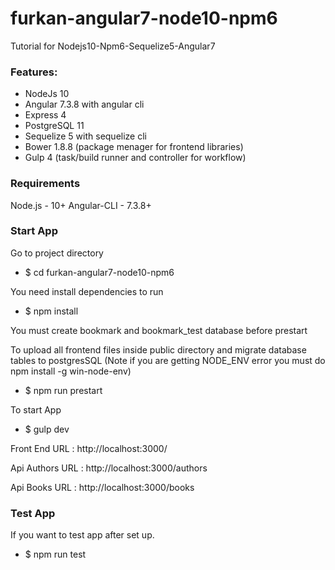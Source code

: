 # furkan-angular7-node10-npm6
Tutorial for Nodejs10-Npm6-Sequelize5-Angular7

### Features: ###
- NodeJs 10
- Angular 7.3.8 with angular cli
- Express 4
- PostgreSQL 11
- Sequelize 5 with sequelize cli
- Bower 1.8.8 (package menager for frontend libraries)
- Gulp 4 (task/build runner and controller for workflow)

### Requirements ###

Node.js - 10+
Angular-CLI - 7.3.8+

### Start App ###

Go to project directory
* $ cd furkan-angular7-node10-npm6

You need install dependencies to run
* $ npm install

You must create bookmark and bookmark_test database before prestart

To upload all frontend files inside public directory and migrate database tables to postgresSQL (Note if you are getting NODE_ENV error you must do npm install -g win-node-env)
* $ npm run prestart 

To start App
* $ gulp dev 

Front End URL : http://localhost:3000/

Api Authors URL : http://localhost:3000/authors

Api Books URL : http://localhost:3000/books

### Test App ###

If you want to test app after set up.
* $ npm run test


